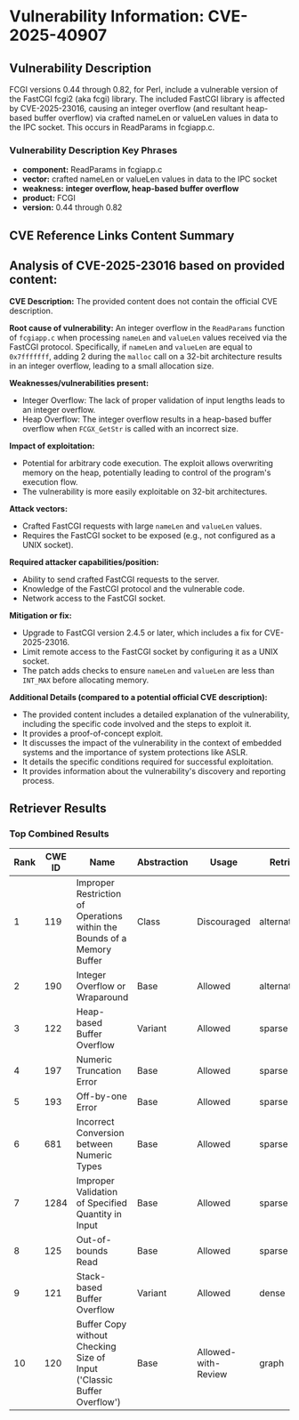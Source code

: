 # Vulnerability Information: CVE-2025-40907

## Vulnerability Description
FCGI versions 0.44 through 0.82, for Perl, include a vulnerable version of the FastCGI fcgi2 (aka fcgi) library. The included FastCGI library is affected by CVE-2025-23016, causing an integer overflow (and resultant heap-based buffer overflow) via crafted nameLen or valueLen values in data to the IPC socket. This occurs in ReadParams in fcgiapp.c.

### Vulnerability Description Key Phrases
- **component:** ReadParams in fcgiapp.c
- **vector:** crafted nameLen or valueLen values in data to the IPC socket
- **weakness:** **integer overflow, heap-based buffer overflow**
- **product:** FCGI
- **version:** 0.44 through 0.82

## CVE Reference Links Content Summary
## Analysis of CVE-2025-23016 based on provided content:

**CVE Description:** The provided content does not contain the official CVE description.

**Root cause of vulnerability:** An integer overflow in the `ReadParams` function of `fcgiapp.c` when processing `nameLen` and `valueLen` values received via the FastCGI protocol. Specifically, if `nameLen` and `valueLen` are equal to `0x7fffffff`, adding 2 during the `malloc` call on a 32-bit architecture results in an integer overflow, leading to a small allocation size.

**Weaknesses/vulnerabilities present:**
*   Integer Overflow: The lack of proper validation of input lengths leads to an integer overflow.
*   Heap Overflow: The integer overflow results in a heap-based buffer overflow when `FCGX_GetStr` is called with an incorrect size.

**Impact of exploitation:**
*   Potential for arbitrary code execution. The exploit allows overwriting memory on the heap, potentially leading to control of the program's execution flow.
*   The vulnerability is more easily exploitable on 32-bit architectures.

**Attack vectors:**
*   Crafted FastCGI requests with large `nameLen` and `valueLen` values.
*   Requires the FastCGI socket to be exposed (e.g., not configured as a UNIX socket).

**Required attacker capabilities/position:**
*   Ability to send crafted FastCGI requests to the server.
*   Knowledge of the FastCGI protocol and the vulnerable code.
*   Network access to the FastCGI socket.

**Mitigation or fix:**
*   Upgrade to FastCGI version 2.4.5 or later, which includes a fix for CVE-2025-23016.
*   Limit remote access to the FastCGI socket by configuring it as a UNIX socket.
*   The patch adds checks to ensure `nameLen` and `valueLen` are less than `INT_MAX` before allocating memory.

**Additional Details (compared to a potential official CVE description):**

*   The provided content includes a detailed explanation of the vulnerability, including the specific code involved and the steps to exploit it.
*   It provides a proof-of-concept exploit.
*   It discusses the impact of the vulnerability in the context of embedded systems and the importance of system protections like ASLR.
*   It details the specific conditions required for successful exploitation.
*   It provides information about the vulnerability's discovery and reporting process.

## Retriever Results

### Top Combined Results

| Rank | CWE ID | Name | Abstraction | Usage  | Retrievers | Individual Scores |
|------|--------|------|-------------|-------|------------|-------------------|
| 1 | 119 | Improper Restriction of Operations within the Bounds of a Memory Buffer | Class | Discouraged | alternate_terms | 0.800 |
| 2 | 190 | Integer Overflow or Wraparound | Base | Allowed | alternate_terms | 0.800 |
| 3 | 122 | Heap-based Buffer Overflow | Variant | Allowed | sparse | 0.360 |
| 4 | 197 | Numeric Truncation Error | Base | Allowed | sparse | 0.343 |
| 5 | 193 | Off-by-one Error | Base | Allowed | sparse | 0.339 |
| 6 | 681 | Incorrect Conversion between Numeric Types | Base | Allowed | sparse | 0.339 |
| 7 | 1284 | Improper Validation of Specified Quantity in Input | Base | Allowed | sparse | 0.335 |
| 8 | 125 | Out-of-bounds Read | Base | Allowed | sparse | 0.322 |
| 9 | 121 | Stack-based Buffer Overflow | Variant | Allowed | dense | 0.548 |
| 10 | 120 | Buffer Copy without Checking Size of Input ('Classic Buffer Overflow') | Base | Allowed-with-Review | graph | 0.003 |

